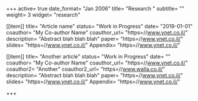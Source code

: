 +++
active= true
date_format= "Jan 2006"
title= "Research "
subtitle= ""
weight= 3
widget= "research"


[[item]]
  title= "Article name"
  status= "Work in Progress"
  date= "2019-01-01"
  coauthor= "My Co-author Name"
  coauthor_url= "https=//www.ynet.co.il/"
  description= "Abstract blah blah blah"
  paper= "https=//www.ynet.co.il/"
  slides= "https=//www.ynet.co.il/"
  Appendix= "https=//www.ynet.co.il/"



[[item]]
  title= "Another article"
  status= "Work in Progress"
  date= ""
  coauthor= "My Co-author Name"
  coauthor_url= "https=//www.ynet.co.il/"
  coauthor2= "Another"
  coauthor2_url= "https=//www.walla.co.il/"
  description= "Abstract blah blah blah"
  paper= "https=//www.ynet.co.il/"
  slides= "https=//www.ynet.co.il/"
  Appendix= "https=//www.ynet.co.il/"

+++

